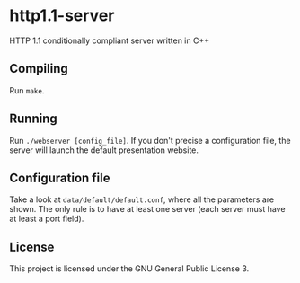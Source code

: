 # http1.1-server
HTTP 1.1 conditionally compliant server written in C++

## Compiling
Run `make`.

## Running
Run `./webserver [config_file]`. If you don't precise a configuration file, the server
will launch the default presentation website.

## Configuration file
Take a look at `data/default/default.conf`, where all the parameters
are shown. The only rule is to have at least one server (each server must
have at least a port field).

## License
This project is licensed under the GNU General Public License 3.
